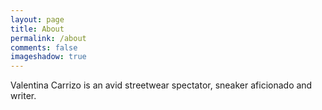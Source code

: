 ```yaml
---
layout: page
title: About
permalink: /about
comments: false
imageshadow: true
---
```


Valentina Carrizo is an avid streetwear spectator, sneaker aficionado and writer. 

